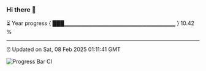 ### Hi there 👋

⏳ Year progress { ███▁▁▁▁▁▁▁▁▁▁▁▁▁▁▁▁▁▁▁▁▁▁▁▁▁▁▁ } 10.42 %

---

⏰ Updated on Sat, 08 Feb 2025 01:11:41 GMT

![Progress Bar CI](https://github.com/JuvenileQ/Progress-Bar-CI/workflows/main/badge.svg)
